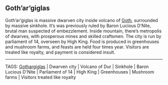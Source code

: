 ## Goth’ar’giglas

Goth’ar’giglas is massive dwarven city inside volcano of [Goth](Goth_Mountain.md), surrounded by massive sinkhole. It’s was previously ruled by Baron Lucious D’Nite, brutal man suspected of embezzlement. Inside mountain, there’s metropolis of dwarves, with prosperous mines and skilled craftsmen. The city is run by parliament of 14, overseen by High King. Food is produced in greenhouses and mushroom farms, and feasts are held four times year. Visitors are treated like royalty, and payment is considered insult.

---
TAGS: [Gothargiglas](.md) | Dwarven city | Volcano of Dur | Sinkhole | Baron Lucious D'Nite | Parliament of 14 | High King | Greenhouses | Mushroom farms | Visitors treated like royalty

